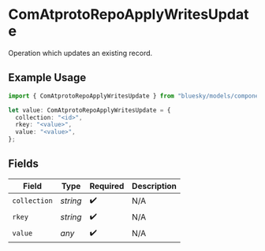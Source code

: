 # ComAtprotoRepoApplyWritesUpdate

Operation which updates an existing record.

## Example Usage

```typescript
import { ComAtprotoRepoApplyWritesUpdate } from "bluesky/models/components";

let value: ComAtprotoRepoApplyWritesUpdate = {
  collection: "<id>",
  rkey: "<value>",
  value: "<value>",
};
```

## Fields

| Field              | Type               | Required           | Description        |
| ------------------ | ------------------ | ------------------ | ------------------ |
| `collection`       | *string*           | :heavy_check_mark: | N/A                |
| `rkey`             | *string*           | :heavy_check_mark: | N/A                |
| `value`            | *any*              | :heavy_check_mark: | N/A                |